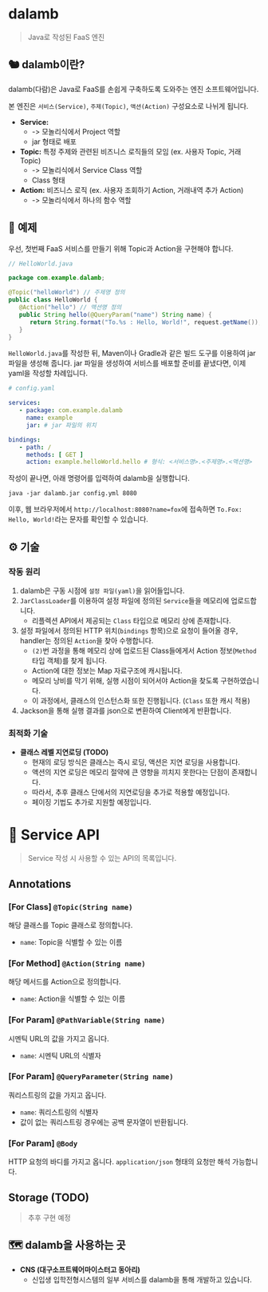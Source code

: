 # dalamb
> Java로 작성된 FaaS 엔진

## 🐿️ dalamb이란?
dalamb(다람)은 Java로 FaaS를 손쉽게 구축하도록 도와주는 엔진 소프트웨어입니다.

본 엔진은 `서비스(Service)`, `주제(Topic)`, `액션(Action)` 구성요소로 나뉘게 됩니다.
 * **Service:** 
   * -> 모놀리식에서 Project 역할
   * jar 형태로 배포
 * **Topic:** 특정 주제와 관련된 비즈니스 로직들의 모임 (ex. 사용자 Topic, 거래 Topic)
   * -> 모놀리식에서 Service Class 역할
   * Class 형태
 * **Action:** 비즈니스 로직 (ex. 사용자 조회하기 Action, 거래내역 추가 Action)
   * -> 모놀리식에서 하나의 함수 역할

## 🔎 예제
우선, 첫번째 FaaS 서비스를 만들기 위해 Topic과 Action을 구현해야 합니다.
```java
// HelloWorld.java

package com.example.dalamb;

@Topic("helloWorld") // 주제명 정의
public class HelloWorld {
   @Action("hello") // 액션명 정의
   public String hello(@QueryParam("name") String name) {
      return String.format("To.%s : Hello, World!", request.getName());
   }
}
```
`HelloWorld.java`를 작성한 뒤, Maven이나 Gradle과 같은 빌드 도구를 이용하여 jar 파일을 생성해 줍니다. jar 파일을 생성하여 서비스를 배포할 준비를 끝냈다면, 이제 yaml을 작성할 차례입니다.
```yaml
# config.yaml

services:
   - package: com.example.dalamb
     name: example
     jar: # jar 파일의 위치

bindings:
   - path: /
     methods: [ GET ]
     action: example.helloWorld.hello # 형식: <서비스명>.<주제명>.<액션명>
```
작성이 끝나면, 아래 명령어를 입력하여 dalamb을 실행합니다.
```shell
java -jar dalamb.jar config.yml 8080
```

이후, 웹 브라우저에서 `http://localhost:8080?name=fox`에 접속하면 `To.Fox: Hello, World!`라는 문자를 확인할 수 있습니다.

## ⚙️ 기술
### 작동 원리
1. dalamb은 구동 시점에 `설정 파일(yaml)`을 읽어들입니다.
2. `JarClassLoader`를 이용하여 설정 파일에 정의된 `Service`들을 메모리에 업로드합니다.
   * 리플렉션 API에서 제공되는 `Class` 타입으로 메모리 상에 존재합니다.
3. 설정 파일에서 정의된 HTTP 위치(`bindings` 항목)으로 요청이 들어올 경우, handler는 정의된 `Action`을 찾아 수행합니다.
   * `(2)`번 과정을 통해 메모리 상에 업로드된 Class들에게서 Action 정보(`Method` 타입 객체)를 찾게 됩니다.
   * Action에 대한 정보는 Map 자료구조에 캐시됩니다.
   * 메모리 낭비를 막기 위해, 실행 시점이 되어서야 Action을 찾도록 구현하였습니다.
   * 이 과정에서, 클래스의 인스턴스화 또한 진행됩니다. (`Class` 또한 캐시 적용)
4. Jackson을 통해 실행 결과를 json으로 변환하여 Client에게 반환합니다.

### 최적화 기술
* **클래스 레벨 지연로딩 (TODO)**
  * 현재의 로딩 방식은 클래스는 즉시 로딩, 액션은 지연 로딩을 사용합니다.
  * 액션의 지연 로딩은 메모리 절약에 큰 영향을 끼치지 못한다는 단점이 존재합니다.
  * 따라서, 추후 클래스 단에서의 지연로딩을 추가로 적용할 예정입니다.
  * 페이징 기법도 추가로 지원할 예정입니다.

# 📜 Service API
> Service 작성 시 사용할 수 있는 API의 목록입니다.
## Annotations
### [For Class] `@Topic(String name)`
해당 클래스를 Topic 클래스로 정의합니다.
 * `name`: Topic을 식별할 수 있는 이름

### [For Method] `@Action(String name)`
해당 메서드를 Action으로 정의합니다.
 * `name`: Action을 식별할 수 있는 이름

### [For Param] `@PathVariable(String name)`
시멘틱 URL의 값을 가지고 옵니다.
 * `name`: 시멘틱 URL의 식별자

### [For Param] `@QueryParameter(String name)`
쿼리스트링의 값을 가지고 옵니다.
* `name`: 쿼리스트링의 식별자
* 값이 없는 쿼리스트링 경우에는 공백 문자열이 반환됩니다.

### [For Param] `@Body`
HTTP 요청의 바디를 가지고 옵니다. `application/json` 형태의 요청만 해석 가능합니다.

## Storage (TODO)
> 추후 구현 예정

## 🗺️ dalamb을 사용하는 곳
* **CNS (대구소프트웨어마이스터고 동아리)**
  * 신입생 입학전형시스템의 일부 서비스를 dalamb을 통해 개발하고 있습니다.